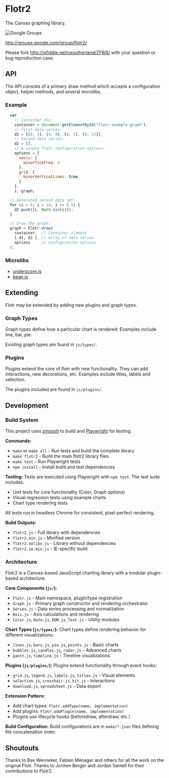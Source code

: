 Flotr2
======

The Canvas graphing library.

![Google Groups](http://groups.google.com/intl/en/images/logos/groups_logo_sm.gif)

http://groups.google.com/group/flotr2/

Please fork http://jsfiddle.net/cesutherland/ZFBj5/ with your question or bug reproduction case.


API
---

The API consists of a primary draw method which accepts a configuration object, helper methods, and several microlibs.

### Example

```javascript
  var
    // Container div:
    container = document.getElementById("flotr-example-graph"),
    // First data series:
    d1 = [[0, 3], [4, 8], [8, 5], [9, 13]],
    // Second data series:
    d2 = [],
    // A couple flotr configuration options:
    options = {
      xaxis: {
        minorTickFreq: 4
      }, 
      grid: {
        minorVerticalLines: true
      }
    },
    i, graph;

  // Generated second data set:
  for (i = 0; i < 14; i += 0.5) {
    d2.push([i, Math.sin(i)]);
  }

  // Draw the graph:
  graph = Flotr.draw(
    container,  // Container element
    [ d1, d2 ], // Array of data series
    options     // Configuration options
  );
```

### Microlibs

* [underscore.js](http://documentcloud.github.com/underscore/)
* [bean.js](https://github.com/fat/bean)

Extending
---------

Flotr may be extended by adding new plugins and graph types.

### Graph Types

Graph types define how a particular chart is rendered.  Examples include line, bar, pie.

Existing graph types are found in `js/types/`.

### Plugins

Plugins extend the core of flotr with new functionality.  They can add interactions, new decorations, etc.  Examples 
include titles, labels and selection.

The plugins included are found in `js/plugins/`.

Development
-----------

### Build System

This project uses [smoosh](https://github.com/fat/smoosh) to build and [Playwright](https://playwright.dev/) for testing.

**Commands:**
- `make` or `make all` - Run tests and build the complete library
- `make flotr2` - Build the main flotr2 library files
- `make test` - Run Playwright tests
- `npm install` - Install build and test dependencies

**Testing:**
Tests are executed using Playwright with `npm test`. The test suite includes:
- Unit tests for core functionality (Color, Graph options)
- Visual regression tests using example charts
- Chart type rendering tests

All tests run in headless Chrome for consistent, pixel-perfect rendering.

**Build Outputs:**
- `flotr2.js` - Full library with dependencies
- `flotr2.min.js` - Minified version
- `flotr2.nolibs.js` - Library without dependencies
- `flotr2.ie.min.js` - IE-specific build

### Architecture

Flotr2 is a Canvas-based JavaScript charting library with a modular plugin-based architecture.

**Core Components (`js/`):**
- `Flotr.js` - Main namespace, plugin/type registration
- `Graph.js` - Primary graph constructor and rendering orchestrator
- `Series.js` - Data series processing and normalization
- `Axis.js` - Axis calculations and rendering
- `Color.js`, `Date.js`, `DOM.js`, `Text.js` - Utility modules

**Chart Types (`js/types/`):**
Chart types define rendering behavior for different visualizations:
- `lines.js`, `bars.js`, `pie.js`, `points.js` - Basic charts
- `bubbles.js`, `candles.js`, `radar.js` - Advanced charts
- `gantt.js`, `timeline.js` - Timeline visualizations

**Plugins (`js/plugins/`):**
Plugins extend functionality through event hooks:
- `grid.js`, `legend.js`, `labels.js`, `titles.js` - Visual elements
- `selection.js`, `crosshair.js`, `hit.js` - Interactions
- `download.js`, `spreadsheet.js` - Data export

**Extension Pattern:**
- Add chart types: `Flotr.addType(name, implementation)`
- Add plugins: `Flotr.addPlugin(name, implementation)`
- Plugins use lifecycle hooks (beforedraw, afterdraw, etc.)

**Build Configuration:**
Build configurations are in `make/*.json` files defining file concatenation order.

Shoutouts
---------

Thanks to Bas Wenneker, Fabien Ménager and others for all the work on the original Flotr.
Thanks to Jochen Berger and Jordan Santell for their contributions to Flotr2.

